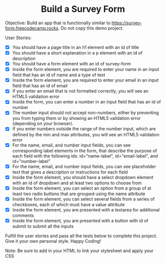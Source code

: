 <h1 align="center">Build a Survey Form </h1>

Objective: Build an app that is functionally similar to https://survey-form.freecodecamp.rocks. Do not copy this demo project.

User Stories:

- [X] You should have a page title in an h1 element with an id of title
- [X] You should have a short explanation in a p element with an id of description
- [X] You should have a form element with an id of survey-form
- [X] Inside the form element, you are required to enter your name in an input field that has an id of name and a type of text
- [X] Inside the form element, you are required to enter your email in an input field that has an id of email
- [X] If you enter an email that is not formatted correctly, you will see an HTML5 validation error
- [X] Inside the form, you can enter a number in an input field that has an id of number
- [X] The number input should not accept non-numbers, either by preventing you from typing them or by showing an HTML5 validation error (depending on your browser).
- [X] If you enter numbers outside the range of the number input, which are defined by the min and max attributes, you will see an HTML5 validation error
- [X] For the name, email, and number input fields, you can see corresponding label elements in the form, that describe the purpose of each field with the following ids: id="name-label", id="email-label", and id="number-label"
- [X] For the name, email, and number input fields, you can see placeholder text that gives a description or instructions for each field
- [X] Inside the form element, you should have a select dropdown element with an id of dropdown and at least two options to choose from
- [X] Inside the form element, you can select an option from a group of at least two radio buttons that are grouped using the name attribute
- [X] Inside the form element, you can select several fields from a series of checkboxes, each of which must have a value attribute
- [X] Inside the form element, you are presented with a textarea for additional comments
- [X] Inside the form element, you are presented with a button with id of submit to submit all the inputs

Fulfill the user stories and pass all the tests below to complete this project. Give it your own personal style. Happy Coding!

Note: Be sure to add <link rel="stylesheet" href="styles.css"> in your HTML to link your stylesheet and apply your CSS
